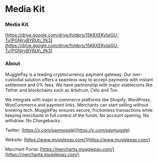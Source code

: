 # Media Kit

### Media Kit&#x20;

[https://drive.google.com/drive/folders/15K6XEKylslGU-Tu1PGNIrxBYBUt\_Ifk3](https://drive.google.com/drive/folders/15K6XEKylslGU-Tu1PGNIrxBYBUt\_Ifk3)

### About&#x20;

MugglePay is a leading cryptocurrency payment gateway. Our non-custodial solution offers a seamless way to accept payments with instant settlement and 0% fees. We have partnership with major stablecoins like Tether and blockchains such as Arbitrum, Celo and Ton.

We integrate with major e-commerce platforms like Shopify, WordPress, WooCommerce and payment links. Merchants can start selling without knowing tech. MugglePay ensures secure, frictionless transactions while keeping merchants in full control of the funds. No account opening. No withdraw. No Chargebacks.



Twitter: [https://x.com/paymuggle](https://x.com/paymuggle)

Website: [https://www.mugglepay.com/](https://www.mugglepay.com/)

Merchant Portal: [https://merchants.mugglepay.com/](https://merchants.mugglepay.com/)






